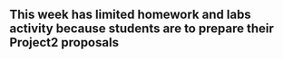 ## This week has limited homework and labs activity because students are to prepare their Project2 proposals
